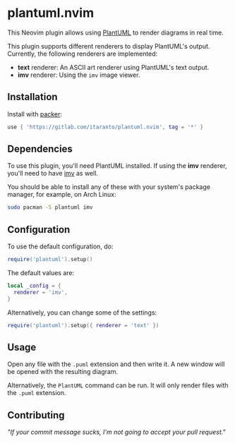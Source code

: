 # plantuml.nvim

This Neovim plugin allows using [PlantUML](https://plantuml.com/) to render diagrams in real time.

This plugin supports different renderers to display PlantUML's output. Currently,
the following renderers are implemented:
- **text** renderer: An ASCII art renderer using PlantUML's text output.
- **imv** renderer: Using the `imv` image viewer.

## Installation

Install with [packer](https://github.com/wbthomason/packer.nvim):

```lua
use { 'https://gitlab.com/itaranto/plantuml.nvim', tag = '*' }
```

## Dependencies

To use this plugin, you'll need PlantUML installed. If using the **imv** renderer, you'll need to
have [imv](https://sr.ht/~exec64/imv/) as well.

You should be able to install any of these with your system's package manager, for example, on Arch
Linux:

```sh
sudo pacman -S plantuml imv
```

## Configuration

To use the default configuration, do:

```lua
require('plantuml').setup()
```

The default values are:

```lua
local _config = {
  renderer = 'imv',
}
```

Alternatively, you can change some of the settings:

```lua
require('plantuml').setup({ renderer = 'text' })
```

## Usage

Open any file with the `.puml` extension and then write it. A new window will be opened with the
resulting diagram.

Alternatively, the `PlantUML` command can be run. It will only render files with the `.puml`
extension.

## Contributing

*"If your commit message sucks, I'm not going to accept your pull request."*
